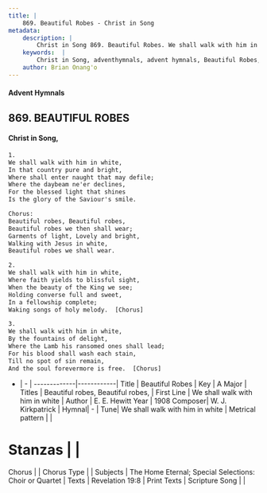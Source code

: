 ```yaml
---
title: |
    869. Beautiful Robes - Christ in Song
metadata:
    description: |
        Christ in Song 869. Beautiful Robes. We shall walk with him in white, In that country pure and bright, Where shall enter naught that may defile; Where the daybeam ne'er declines, For the blessed light that shines  Is the glory of the Saviour's smile. Chorus: Beautiful robes, Beautiful robes, Beautiful robes we then shall wear; Garments of light, Lovely and bright, Walking with Jesus in white, Beautiful robes we shall wear.
    keywords:  |
        Christ in Song, adventhymnals, advent hymnals, Beautiful Robes, We shall walk with him in white. Beautiful robes, Beautiful robes,
    author: Brian Onang'o
---
```


#### Advent Hymnals
## 869. BEAUTIFUL ROBES
####  Christ in Song,

```txt
1.
We shall walk with him in white,
In that country pure and bright,
Where shall enter naught that may defile;
Where the daybeam ne'er declines,
For the blessed light that shines 
Is the glory of the Saviour's smile.

Chorus:
Beautiful robes, Beautiful robes,
Beautiful robes we then shall wear;
Garments of light, Lovely and bright,
Walking with Jesus in white,
Beautiful robes we shall wear.

2.
We shall walk with him in white,
Where faith yields to blissful sight,
When the beauty of the King we see;
Holding converse full and sweet,
In a fellowship complete;
Waking songs of holy melody.  [Chorus]

3.
We shall walk with him in white,
By the fountains of delight,
Where the Lamb his ransomed ones shall lead;
For his blood shall wash each stain,
Till no spot of sin remain,
And the soul forevermore is free.  [Chorus]

```

- |   -  |
-------------|------------|
Title | Beautiful Robes |
Key | A Major |
Titles | Beautiful robes, Beautiful robes, |
First Line | We shall walk with him in white |
Author | E. E. Hewitt
Year | 1908
Composer| W. J. Kirkpatrick |
Hymnal|  - |
Tune| We shall walk with him in white |
Metrical pattern | |
# Stanzas |  |
Chorus |  |
Chorus Type |  |
Subjects | The Home Eternal; Special Selections: Choir or Quartet |
Texts | Revelation 19:8 |
Print Texts | 
Scripture Song |  |
    
